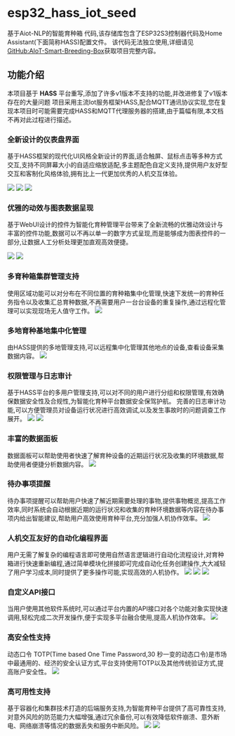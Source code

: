# esp32_hass_iot_seed

 基于Aiot-NLP的智能育种箱 代码,该存储库包含了ESP32S3控制器代码及Home Assistant(下面简称HASS)配置文件。
 该代码无法独立使用,详细请见[GitHub:AIoT-Smart-Breeding-Box](https://github.com/heiyebaitian/AIoT-Smart-Breeding-Box)获取项目完整内容。

## 功能介绍

本项目基于 **HASS** 平台重写,添加了许多v1版本不支持的功能,并改进修复了v1版本存在的大量问题
项目采用主流Iot服务框架HASS,配合MQTT通讯协议实现,您在复现本项目时可能需要完成HASS和MQTT代理服务器的搭建,由于篇幅有限,本文档不再对此过程进行描述。

### 全新设计的仪表盘界面

基于HASS框架的现代化UI风格全新设计的界面,适合触屏、鼠标点击等多种方式交互,支持不同屏幕大小的自适应缩放适配,多主题配色自定义支持,提供用户友好型交互和客制化风格体验,拥有比上一代更加优秀的人机交互体验。

![](https://github.com/heiyebaitian/esp32_hass_iot_seed/blob/main/public/image/home-1.png)
![](https://github.com/heiyebaitian/esp32_hass_iot_seed/blob/main/public/image/home-2.png)
![](https://github.com/heiyebaitian/esp32_hass_iot_seed/blob/main/public/image/home-phone.png)

### 优雅的动效与图表数据呈现
基于WebUI设计的控件为智能化育种管理平台带来了全新流畅的优雅动效设计与丰富的控件功能,数据可以不再以单一的数字方式呈现,而是能够成为图表控件的一部分,让数据人工分析处理更加直观高效便捷。

![](https://github.com/heiyebaitian/esp32_hass_iot_seed/blob/main/public/image/chart-1.png)
![](https://github.com/heiyebaitian/esp32_hass_iot_seed/blob/main/public/image/chart-2.png)

### 多育种箱集群管理支持
使用区域功能可以对分布在不同位置的育种箱集中化管理,快速下发统一的育种任务指令以及收集汇总育种数据,不再需要用户一台台设备的重复操作,通过远程化管理可以实现现场无人值守工作。
![](https://github.com/heiyebaitian/esp32_hass_iot_seed/blob/main/public/image/regionalism.png)

### 多地育种基地集中化管理
由HASS提供的多地管理支持,可以远程集中化管理其他地点的设备,查看设备采集数据内容。
![](https://github.com/heiyebaitian/esp32_hass_iot_seed/blob/main/public/image/map.png)

### 权限管理与日志审计
基于HASS平台的多用户管理支持,可以对不同的用户进行分组和权限管理,有效确保数据安全性及合规性,为智能化育种平台数据安全保驾护航。
完善的日志审计功能,可以方便管理员对设备运行状况进行高效调试,以及发生事故时的问题调查工作展开。
![](https://github.com/heiyebaitian/esp32_hass_iot_seed/blob/main/public/image/users.png)
![](https://github.com/heiyebaitian/esp32_hass_iot_seed/blob/main/public/image/log.png)

### 丰富的数据面板
数据面板可以帮助使用者快速了解育种设备的近期运行状况及收集的环境数据,帮助使用者便捷分析数据内容。
![](https://github.com/heiyebaitian/esp32_hass_iot_seed/blob/main/public/image/history.png)

### 待办事项提醒
待办事项提醒可以帮助用户快速了解近期需要处理的事物,提供事物概览,提高工作效率,同时系统会自动根据近期的运行状况和收集的育种环境数据等内容在待办事项内给出智能建议,帮助用户高效使用育种平台,充分加强人机协作效率。
![](https://github.com/heiyebaitian/esp32_hass_iot_seed/blob/main/public/image/backlog.png)

### 人机交互友好的自动化编程界面
用户无需了解复杂的编程语言即可使用自然语言逻辑进行自动化流程设计,对育种箱进行快速重新编程,通过简单模块化拼接即可完成自动化任务创建操作,大大减轻了用户学习成本,同时提供了更多操作可能,实现高效的人机协作。
![](https://github.com/heiyebaitian/esp32_hass_iot_seed/blob/main/public/image/automation-1.png)
![](https://github.com/heiyebaitian/esp32_hass_iot_seed/blob/main/public/image/automation-2.png)
![](https://github.com/heiyebaitian/esp32_hass_iot_seed/blob/main/public/image/automation-3.png)

### 自定义API接口
当用户使用其他软件系统时,可以通过平台内置的API接口对各个功能对象实现快速调用,轻松完成二次开发操作,便于实现多平台融合使用,提高人机协作效率。
![](https://github.com/heiyebaitian/esp32_hass_iot_seed/blob/main/public/image/custom.png)

### 高安全性支持
动态口令 TOTP(Time based One Time Password,30 秒一变的动态口令)是市场中最通用的、经济的安全认证方式,平台支持使用TOTP以及其他传统验证方式,提高账户安全性。
![](https://github.com/heiyebaitian/esp32_hass_iot_seed/blob/main/public/image/authenticator.png)

### 高可用性支持
基于容器化和集群技术打造的后端服务支持,为智能育种平台提供了高可靠性支持,对意外风险的防范能力大幅增强,通过冗余备份,可以有效降低软件崩溃、意外断电、网络崩溃等情况的数据丢失和服务中断风险。
![](https://github.com/heiyebaitian/esp32_hass_iot_seed/blob/main/public/image/panel-1.png)
![](https://github.com/heiyebaitian/esp32_hass_iot_seed/blob/main/public/image/panel-2.png)